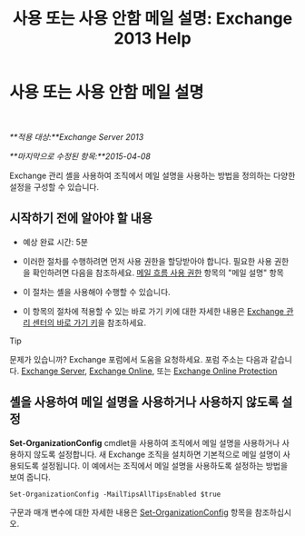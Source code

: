 ﻿---
title: '사용 또는 사용 안함 메일 설명: Exchange 2013 Help'
TOCTitle: 사용 또는 사용 안함 메일 설명
ms:assetid: 11ad3848-f303-4ad5-a21d-9b0883db4bda
ms:mtpsurl: https://technet.microsoft.com/ko-kr/library/JJ649321(v=EXCHG.150)
ms:contentKeyID: 50482507
ms.date: 05/22/2018
mtps_version: v=EXCHG.150
ms.translationtype: MT
---

# 사용 또는 사용 안함 메일 설명

 

_**적용 대상:**Exchange Server 2013_

_**마지막으로 수정된 항목:**2015-04-08_

Exchange 관리 셸을 사용하여 조직에서 메일 설명을 사용하는 방법을 정의하는 다양한 설정을 구성할 수 있습니다.

## 시작하기 전에 알아야 할 내용

  - 예상 완료 시간: 5분

  - 이러한 절차를 수행하려면 먼저 사용 권한을 할당받아야 합니다. 필요한 사용 권한을 확인하려면 다음을 참조하세요. [메일 흐름 사용 권한](mail-flow-permissions-exchange-2013-help.md) 항목의 "메일 설명" 항목

  - 이 절차는 셸을 사용해야 수행할 수 있습니다.

  - 이 항목의 절차에 적용할 수 있는 바로 가기 키에 대한 자세한 내용은 [Exchange 관리 센터의 바로 가기 키](keyboard-shortcuts-in-the-exchange-admin-center-exchange-online-protection-help.md)을 참조하세요.


> [!TIP]
> 문제가 있습니까? Exchange 포럼에서 도움을 요청하세요. 포럼 주소는 다음과 같습니다. <A href="https://go.microsoft.com/fwlink/p/?linkid=60612">Exchange Server</A>, <A href="https://go.microsoft.com/fwlink/p/?linkid=267542">Exchange Online</A>, 또는 <A href="https://go.microsoft.com/fwlink/p/?linkid=285351">Exchange Online Protection</A>



## 셸을 사용하여 메일 설명을 사용하거나 사용하지 않도록 설정

**Set-OrganizationConfig** cmdlet을 사용하여 조직에서 메일 설명을 사용하거나 사용하지 않도록 설정합니다. 새 Exchange 조직을 설치하면 기본적으로 메일 설명이 사용되도록 설정됩니다. 이 예에서는 조직에서 메일 설명을 사용하도록 설정하는 방법을 보여 줍니다.

    Set-OrganizationConfig -MailTipsAllTipsEnabled $true

구문과 매개 변수에 대한 자세한 내용은 [Set-OrganizationConfig](https://technet.microsoft.com/ko-kr/library/aa997443\(v=exchg.150\)) 항목을 참조하십시오.

